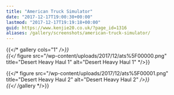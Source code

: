 ```yaml
---
title: "American Truck Simulator"
date: "2017-12-17T19:00:30+00:00"
lastmod: "2017-12-17T19:19:18+00:00"
guid: https://www.kenjie20.co.uk/?page_id=1316
aliases: /gallery/screenshots/american-truck-simulator/
---
```


{{</* gallery cols="1" */>}}  
{{</* figure src="/wp-content/uploads/2017/12/ats%5F00000.png" title="Desert Heavy Haul 1" alt="Desert Heavy Haul 1" */>}}

{{</* figure src="/wp-content/uploads/2017/12/ats%5F00001.png" title="Desert Heavy Haul 2" alt="Desert Heavy Haul 2" */>}}  
{{</* /gallery */>}}  
